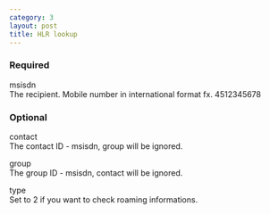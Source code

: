 ```yaml
---
category: 3
layout: post
title: HLR lookup
---
```

<h3>
	<span class="label label-default">Required</span>
</h3>


<span class="text-primary">msisdn</span><br>
<span class="m-l-2">The recipient. Mobile number in international format fx. 4512345678</span>
<br>



<h3>
	<span class="label label-default">Optional</span>
</h3>


<span class="text-primary">contact</span><br>
<span class="m-l-2">The contact ID - msisdn, group will be ignored.</span>

<span class="text-primary">group</span><br>
<span class="m-l-2">The group ID - msisdn, contact will be ignored.</span>

<span class="text-primary">type</span><br>
<span class="m-l-2">Set to 2 if you want to check roaming informations.</span>
